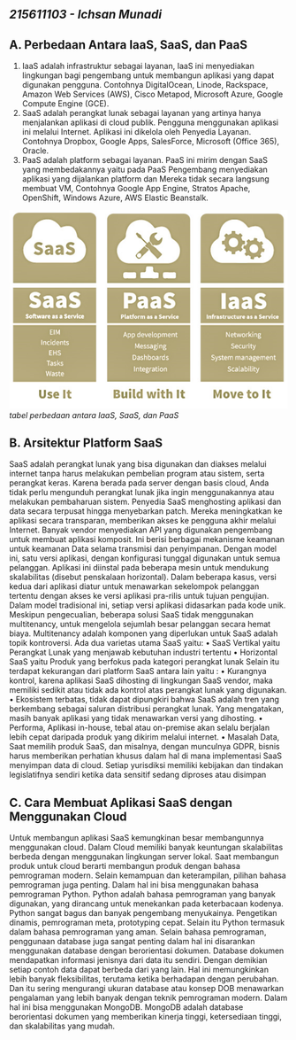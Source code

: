 ## _215611103 - Ichsan Munadi_

## A. Perbedaan Antara IaaS, SaaS, dan PaaS
1.	IaaS adalah infrastruktur sebagai layanan, IaaS ini menyediakan lingkungan bagi pengembang untuk membangun aplikasi yang dapat digunakan pengguna. Contohnya DigitalOcean, Linode, Rackspace, Amazon Web Services (AWS), Cisco Metapod, Microsoft Azure, Google Compute Engine (GCE).
2.	SaaS adalah perangkat lunak sebagai layanan yang artinya hanya menjalankan aplikasi di cloud publik. Pengguna menggunakan aplikasi ini melalui Internet. Aplikasi ini dikelola oleh Penyedia Layanan. Contohnya Dropbox, Google Apps, SalesForce, Microsoft (Office 365), Oracle.
3.	PaaS adalah platform sebagai layanan. PaaS ini mirim dengan SaaS yang membedakannya yaitu pada PaaS Pengembang menyediakan aplikasi yang dijalankan platform dan Mereka tidak secara langsung membuat VM, Contohnya Google App Engine, Stratos Apache, OpenShift, Windows Azure, AWS Elastic Beanstalk.


![01](images/1.png)
*tabel perbedaan antara IaaS, SaaS, dan PaaS*


## B. Arsitektur Platform SaaS
SaaS adalah perangkat lunak yang bisa digunakan dan diakses melalui internet tanpa harus melakukan pembelian program atau sistem, serta perangkat keras. Karena berada pada server dengan basis cloud, Anda tidak perlu mengunduh perangkat lunak jika ingin menggunakannya atau melakukan pembaharuan sistem. 
Penyedia SaaS menghosting aplikasi dan data secara terpusat hingga menyebarkan patch. Mereka meningkatkan ke aplikasi secara transparan, memberikan akses ke pengguna akhir melalui Internet. Banyak vendor menyediakan API yang digunakan pengembang untuk membuat aplikasi komposit. Ini berisi berbagai mekanisme keamanan untuk keamanan Data selama transmisi dan penyimpanan.
Dengan model ini, satu versi aplikasi, dengan konfigurasi tunggal digunakan untuk semua pelanggan. Aplikasi ini diinstal pada beberapa mesin untuk mendukung skalabilitas (disebut penskalaan horizontal). Dalam beberapa kasus, versi kedua dari aplikasi diatur untuk menawarkan sekelompok pelanggan tertentu dengan akses ke versi aplikasi pra-rilis untuk tujuan pengujian. Dalam model tradisional ini, setiap versi aplikasi didasarkan pada kode unik. Meskipun pengecualian, beberapa solusi SaaS tidak menggunakan multitenancy, untuk mengelola sejumlah besar pelanggan secara hemat biaya. Multitenancy adalah komponen yang diperlukan untuk SaaS adalah topik kontroversi. Ada dua varietas utama SaaS yaitu:
•	SaaS Vertikal yaitu Perangkat Lunak yang menjawab kebutuhan industri tertentu 
•	Horizontal SaaS yaitu Produk yang berfokus pada kategori perangkat lunak 
Selain itu terdapat kekurangan dari platform SaaS antara lain yaitu :
•	Kurangnya kontrol, karena aplikasi SaaS dihosting di lingkungan SaaS vendor, maka memiliki sedikit atau tidak ada kontrol atas perangkat lunak yang digunakan. 
•	Ekosistem terbatas, tidak dapat dipungkiri bahwa SaaS adalah tren yang berkembang sebagai saluran distribusi perangkat lunak. Yang mengatakan, masih banyak aplikasi yang tidak menawarkan versi yang dihosting.
•	Performa, Aplikasi in-house, tebal atau on-premise akan selalu berjalan lebih cepat daripada produk yang dikirim melalui internet.
•	Masalah Data, Saat memilih produk SaaS, dan misalnya, dengan munculnya GDPR, bisnis harus memberikan perhatian khusus dalam hal di mana implementasi SaaS menyimpan data di cloud. Setiap yurisdiksi memiliki kebijakan dan tindakan legislatifnya sendiri ketika data sensitif sedang diproses atau disimpan

## C. Cara Membuat Aplikasi SaaS dengan Menggunakan Cloud
Untuk membangun aplikasi SaaS kemungkinan besar membangunnya menggunakan cloud. Dalam Cloud memiliki banyak keuntungan  skalabilitas berbeda dengan menggunakan  lingkungan server lokal. Saat membangun produk untuk cloud berarti membangun produk dengan bahasa pemrograman modern. Selain kemampuan dan keterampilan, pilihan bahasa pemrograman juga penting. Dalam hal ini bisa menggunakan bahasa pemrograman Python. Python adalah bahasa pemrograman yang banyak digunakan, yang dirancang untuk menekankan pada keterbacaan kodenya. Python sangat bagus dan banyak pengembang menyukainya. Pengetikan dinamis, pemrograman meta, prototyping cepat. Selain itu Python termasuk dalam bahasa pemrograman yang aman. Selain bahasa pemrograman, penggunaan database juga sangat penting dalam hal ini disarankan menggunakan database dengan berorientasi dokumen. Database dokumen mendapatkan informasi jenisnya dari data itu sendiri. Dengan demikian setiap contoh data dapat berbeda dari yang lain. Hal ini memungkinkan lebih banyak fleksibilitas, terutama ketika berhadapan dengan perubahan. Dan itu sering mengurangi ukuran database atau konsep DOB menawarkan pengalaman yang lebih banyak dengan teknik pemrograman modern. Dalam hal ini bisa menggunakan MongoDB.  MongoDB adalah database berorientasi dokumen yang memberikan kinerja tinggi, ketersediaan tinggi, dan skalabilitas yang mudah. 
